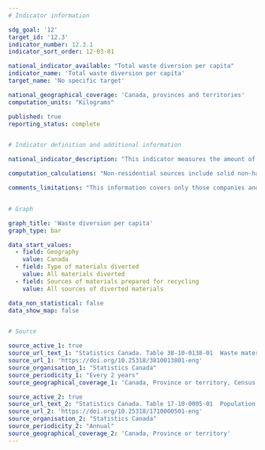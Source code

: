 ```yaml
---
# Indicator information

sdg_goal: '12'
target_id: '12.3'
indicator_number: 12.3.1
indicator_sort_order: 12-03-01

national_indicator_available: "Total waste diversion per capita"
indicator_name: 'Total waste diversion per capita'
target_name: 'No specific target'

national_geographical_coverage: 'Canada, provinces and territories'
computation_units: "Kilograms"

published: true
reporting_status: complete


# Indicator definition and additional information

national_indicator_description: "This indicator measures the amount of waste diverted per capita."

computation_calculations: "Non-residential sources include solid non-hazardous recyclable material from the Industrial, Commercial, and Institutional sector as well as the Construction, Renovation and Demolition sector. Materials are those generated by all IC and I and CRD sources in a municipality, and are excluded from the residential waste stream. Residential non-hazardous recyclable materials include solid non-hazardous materials produced in all residences and include non-hazardous materials that are picked up by the municipality and non-hazardous materials from residential sources that are self-hauled to depots, transfer stations and disposal facilities."

comments_limitations: "This information covers only those companies and local waste management organizations that reported non-hazardous recyclable material preparation activities and refers only to that material entering the waste stream and does not cover any waste that may be managed on-site by a company or household. Additionally, these data do not include those materials transported by the generator directly to secondary processors, such as pulp and paper mills, while bypassing entirely any firm or local government involved in waste management activities. Residential and non-residential splits are not available at the total level, as electronic and tire source data are unavailable."


# Graph

graph_title: 'Waste diversion per capita'
graph_type: bar

data_start_values:
  - field: Geography
    value: Canada
  - field: Type of materials diverted
    value: All materials diverted
  - field: Sources of materials prepared for recycling
    value: All sources of diverted materials

data_non_statistical: false
data_show_map: false


# Source

source_active_1: true
source_url_text_1: "Statistics Canada. Table 38-10-0138-01  Waste materials diverted, by type and by source"
source_url_1: 'https://doi.org/10.25318/3810013801-eng'
source_organisation_1: "Statistics Canada"
source_periodicity_1: "Every 2 years"
source_geographical_coverage_1: 'Canada, Province or territory, Census metropolitan area, Census metropolitan area part'

source_active_2: true
source_url_text_2: "Statistics Canada. Table 17-10-0005-01  Population estimates on July 1st, by age and sex"
source_url_2: 'https://doi.org/10.25318/1710000501-eng'
source_organisation_2: "Statistics Canada"
source_periodicity_2: "Annual"
source_geographical_coverage_2: 'Canada, Province or territory'
---
```

